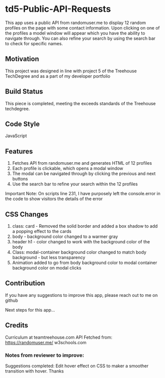 # td5-Public-API-Requests
This app uses a public API from randomuser.me to display 12 random profiles on the page with some contact information. Upon clicking on one of the profiles a model window will appear which you have the ability to navigate through. You can also refine your search by using the search bar to check for specific names.

## Motivation 

This project was designed in line with project 5 of the Treehouse TechDegree and as a part of my developer portfolio

## Build Status

This piece is completed, meeting the exceeds standards of the Treehouse techdegree.

## Code Style

JavaScript

## Features 
1. Fetches API from randomuser.me and generates HTML of 12 profiles
2. Each profile is clickable, which opens a modal window
3. The modal can be navigated through by clicking the previous and next buttons
4. Use the search bar to refine your search within the 12 profiles

Important Note: On scripts line 231, I have purposely left the console.error in the code to show visitors the details of the error


## CSS Changes
1. class: card - Removed the solid border and added a box shadow to add a popping effect to the cards
2. body - background color changed to a warmer gray
3. header h1 - color changed to work with the background color of the body
4. Class: modal-container background color changed to match body background - but less transparency
5. Animation added to go from body background color to modal container background color on modal clicks

## Contribution

If you have any suggestions to improve this app, please reach out to me on github

Next steps for this app...

## Credits 
Curriculum at teamtreehouse.com
API Fetched from: https://randomuser.me/
w3schools.com

### Notes from reviewer to improve:
Suggestions completed: Edit hover effect on CSS to maker a smoother transition with hover. Thanks



